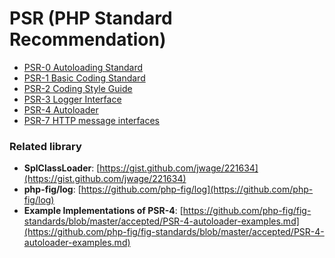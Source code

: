 PSR (PHP Standard Recommendation)
=================================
* [PSR-0 Autoloading Standard](https://github.com/runsystem-hiennt2/PSR/blob/master/PSR-0.md)
* [PSR-1 Basic Coding Standard](https://github.com/runsystem-hiennt2/PSR/blob/master/PSR-1.md)
* [PSR-2 Coding Style Guide](https://github.com/runsystem-hiennt2/PSR/blob/master/PSR-2.md)
* [PSR-3 Logger Interface](https://github.com/runsystem-hiennt2/PSR/blob/master/PSR-3.md)
* [PSR-4 Autoloader](https://github.com/runsystem-hiennt2/PSR/blob/master/PSR-4.md)
* [PSR-7 HTTP message interfaces](https://github.com/runsystem-hiennt2/PSR/blob/master/PSR-7.md)

### Related library
* **SplClassLoader**: [https://gist.github.com/jwage/221634](https://gist.github.com/jwage/221634)
* **php-fig/log**: [https://github.com/php-fig/log](https://github.com/php-fig/log)
* **Example Implementations of PSR-4**: [https://github.com/php-fig/fig-standards/blob/master/accepted/PSR-4-autoloader-examples.md](https://github.com/php-fig/fig-standards/blob/master/accepted/PSR-4-autoloader-examples.md)
